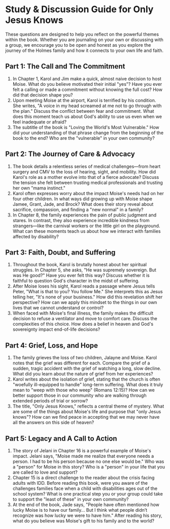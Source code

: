 # Study & Discussion Guide for Only Jesus Knows

These questions are designed to help you reflect on the powerful themes within the book. Whether you are journaling on your own or discussing with a group, we encourage you to be open and honest as you explore the journey of the Holmes family and how it connects to your own life and faith.

## Part 1: The Call and The Commitment

1. In Chapter 1, Karol and Jim make a quick, almost naive decision to host Moise. What do you believe motivated their initial "yes"? Have you ever felt a calling or made a commitment without knowing the full cost? How did that decision shape you?
2. Upon meeting Moise at the airport, Karol is terrified by his condition. She writes, "A voice in my head screamed at me not to go through with the plan." Discuss the conflict between fear and commitment. What does this moment teach us about God's ability to use us even when we feel inadequate or afraid?
3. The subtitle of the book is "Loving the World's Most Vulnerable." How did your understanding of that phrase change from the beginning of the book to the end? Who are the "vulnerable" in your own community?

## Part 2: The Journey of Care & Advocacy

1. The book details a relentless series of medical challenges—from heart surgery and CMV to the loss of hearing, sight, and mobility. How did Karol's role as a mother evolve into that of a fierce advocate? Discuss the tension she felt between trusting medical professionals and trusting her own "mama instinct."
2. Karol often expresses worry about the impact Moise's needs had on her four other children. In what ways did growing up with Moise shape Jamee, Grant, Jade, and Brock? What does their story reveal about sacrifice, compassion, and finding a "new normal" in a family?
3. In Chapter 8, the family experiences the pain of public judgment and stares. In contrast, they also experience incredible kindness from strangers—like the carnival workers or the little girl on the playground. What can these moments teach us about how we interact with families affected by disability?

## Part 3: Faith, Doubt, and Suffering

1. Throughout the book, Karol is brutally honest about her spiritual struggles. In Chapter 5, she asks, "He was supremely sovereign. But was He good?" Have you ever felt this way? Discuss whether it is faithful to question God's character in the midst of suffering.
2. After Moise loses his sight, Karol reads a passage where Jesus tells Peter, "What is that to you? You follow Me." She interprets this as Jesus telling her, "It's none of your business." How did this revelation shift her perspective? How can we apply this mindset to the things in our own lives that we cannot understand or control?
3. When faced with Moise's final illness, the family makes the difficult decision to refuse a ventilator and move to comfort care. Discuss the complexities of this choice. How does a belief in heaven and God's sovereignty impact end-of-life decisions?

## Part 4: Grief, Loss, and Hope

1. The family grieves the loss of two children, Jalayne and Moise. Karol notes that the grief was different for each. Compare the grief of a sudden, tragic accident with the grief of watching a long, slow decline. What did you learn about the nature of grief from her experiences?
2. Karol writes about the isolation of grief, stating that the church is often "woefully ill-equipped to handle" long-term suffering. What does it truly mean to "weep with those who weep" (Romans 12:15)? How can we better support those in our community who are walking through extended periods of trial or sorrow?
3. The title, "Only Jesus Knows," reflects a central theme of mystery. What are some of the things about Moise's life and purpose that "only Jesus knows"? How can we find peace in accepting that we may never have all the answers on this side of heaven?

## Part 5: Legacy and A Call to Action

1. The story of Jelani in Chapter 16 is a powerful example of Moise's impact. Jelani says, "Moise made me realize that everyone needs a person. I had to be his person because no one else would be." Who was a "person" for Moise in this story? Who is a "person" in your life that you are called to love and support?
2. Chapter 15 is a direct challenge to the reader about the crisis facing adults with IDD. Before reading this book, were you aware of the challenges families face when a child with disabilities ages out of the school system? What is one practical step you or your group could take to support the "least of these" in your own community?
3. At the end of the book, Jade says, "People have often mentioned how lucky Moise is to have our family... But I think what people didn’t recognize was how lucky we were to have him." After reading his story, what do you believe was Moise's gift to his family and to the world?
